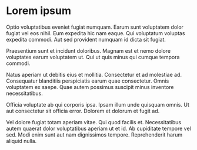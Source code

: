 # Lorem ipsum

Optio voluptatibus eveniet fugiat numquam. Earum sunt voluptatem dolor fugiat vel eos nihil. Eum expedita hic nam eaque. Qui voluptatum voluptas expedita commodi. Aut sed provident numquam id dicta sit fugiat.

Praesentium sunt et incidunt doloribus. Magnam est et nemo dolore voluptates earum voluptatem ut. Qui ut quis minus qui cumque tempora commodi.

Natus aperiam ut debitis eius et mollitia. Consectetur et ad molestiae ad. Consequatur blanditiis perspiciatis earum quae consectetur. Omnis voluptatem ex saepe. Quae autem possimus suscipit minus inventore necessitatibus.

Officia voluptate ab qui corporis ipsa. Ipsam illum unde quisquam omnis. Ut aut consectetur sit officia error. Dolorem et dolorum et fugit ad.

Vel dolore fugiat totam aperiam vitae. Qui quod facilis et. Necessitatibus autem quaerat dolor voluptatibus aperiam ut et id. Ab cupiditate tempore vel sed. Modi enim sunt aut nam dignissimos tempore. Reprehenderit harum aliquid nulla.

